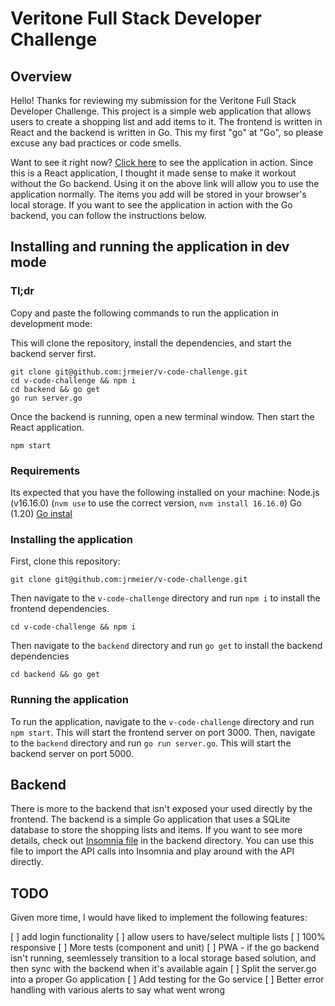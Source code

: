 # Veritone Full Stack Developer Challenge

## Overview

Hello! Thanks for reviewing my submission for the Veritone Full Stack Developer Challenge. This project is a simple web application that allows users to create a shopping list and add items to it. The frontend is written in React and the backend is written in Go. This my first "go" at "Go", so please excuse any bad practices or code smells.

Want to see it right now? [Click here](https://jrmeier.github.io/v-code-challenge/) to see the application in action. Since this is a React application, I thought it made sense to make it workout without the Go backend. Using it on the above link will allow you to use the application normally. The items you add will be stored in your browser's local storage. If you want to see the application in action with the Go backend, you can follow the instructions below.

## Installing and running the application in dev mode

### Tl;dr

Copy and paste the following commands to run the application in development mode:

This will clone the repository, install the dependencies, and start the backend server first.

```shell
git clone git@github.com:jrmeier/v-code-challenge.git
cd v-code-challenge && npm i
cd backend && go get
go run server.go
```

Once the backend is running, open a new terminal window. Then start the React application.

```shell
npm start
```

### Requirements

Its expected that you have the following installed on your machine:
    Node.js (v16.16.0) (`nvm use` to use the correct version, `nvm install 16.16.0`)
    Go (1.20) [Go instal](https://go.dev/doc/install)

### Installing the application

First, clone this repository:

```shell
git clone git@github.com:jrmeier/v-code-challenge.git
```

Then navigate to the `v-code-challenge` directory and run `npm i` to install the frontend dependencies.

```shell
cd v-code-challenge && npm i
```

Then navigate to the `backend` directory and run `go get` to install the backend dependencies

```shell
cd backend && go get
```

### Running the application

To run the application, navigate to the `v-code-challenge` directory and run `npm start`. This will start the frontend server on port 3000. Then, navigate to the `backend` directory and run `go run server.go`. This will start the backend server on port 5000.

## Backend

There is more to the backend that isn't exposed your used directly by the frontend. The backend is a simple Go application that uses a SQLite database to store the shopping lists and items. If you want to see more details, check out [Insomnia file](backend/Insomnia.json) in the backend directory. You can use this file to import the API calls into Insomnia and play around with the API directly.

## TODO

Given more time, I would have liked to implement the following features:

[ ] add login functionality
[ ] allow users to have/select multiple lists
[ ] 100% responsive
[ ] More tests (component and unit)
[ ] PWA - if the go backend isn't running, seemlessely transition to a local storage based solution, and then sync with the backend when it's available again
[ ] Split the server.go into a proper Go application
[ ] Add testing for the Go service
[ ] Better error handling with various alerts to say what went wrong

